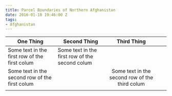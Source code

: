 ```yaml
---
title: Parcel Boundaries of Northern Afghanistan
date: 2016-01-18 19:46:00 Z
tags:
- Afghanistan
---
```


| One Thing                                      | Second Thing                                   |                   Third Thing                  |   |   |
|------------------------------------------------|------------------------------------------------|:----------------------------------------------:|---|---|
| Some text in the first row of the first colum  | Some text in the first row of the second colum |                                                |   |   |
| Some text in the second row of the first colum |                                                | Some text in the second row of the third colum |   |   |
|                                                |                                                |                                                |   |   |